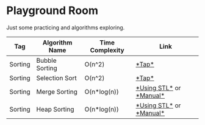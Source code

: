# Playground Room

Just some practicing and algorithms exploring.

Tag|Algorithm Name|Time Complexity|Link
-|-|-|-
Sorting|Bubble Sorting|O(n^2)|[\*Tap\*](https://github.com/myvsky/competitive-programming/blob/master/Playground/BubbleSort.cpp)
Sorting|Selection Sort|O(n^2)|[\*Tap\*](https://github.com/myvsky/competitive-programming/blob/master/Playground/SelectionSort.cpp)
Sorting|Merge Sorting|O(n*log(n))|[\*Using STL\*](https://github.com/myvsky/competitive-programming/blob/master/Playground/MergeSortSTL.cpp) or [\*Manual\*](https://github.com/myvsky/competitive-programming/blob/master/Playground/MergeSortManual.cpp)
Sorting|Heap Sorting|O(n*log(n))|[\*Using STL\*](https://github.com/myvsky/competitive-programming/blob/master/Playground/HeapSortSTL.cpp) or [\*Manual\*](https://github.com/myvsky/competitive-programming/blob/master/Playground/HeapSortManual.cpp)